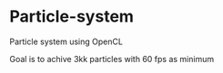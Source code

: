 # Particle-system
Particle system using OpenCL

Goal is to achive 3kk particles with 60 fps as minimum
